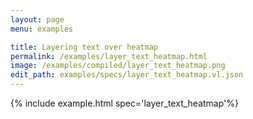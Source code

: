 ```yaml
---
layout: page
menu: examples

title: Layering text over heatmap
permalink: /examples/layer_text_heatmap.html
image: /examples/compiled/layer_text_heatmap.png
edit_path: examples/specs/layer_text_heatmap.vl.json
---
```




{% include example.html spec='layer_text_heatmap'%}
